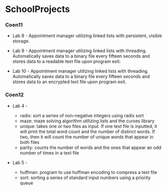 # SchoolProjects
### Coen11
  * Lab 8 - Appointment manager utilizing linked lists with persistent, visible storage.

  * Lab 9 - Appointment manager utilizing linked lists with threading.  Automatically saves data to a binary file every fifteen seconds        and stores data to a readable text file upon program exit.

  * Lab 10 - Appointment manager utilizing linked lists with threading.  Automatically saves data to a binary file every fifteen                 seconds and stores data to an encrypted text file upon program exit.

### Coen12
  * Lab 4 - 
    * radix: sort a series of non-negative integers using radix sort
    * maze: maze solving algorithm utilizing lists and the curses library
    * unique: takes one or two files as input.  If one text file is inputted, it will print the total word count and the number of             distinct words.  If two, then it will count the number of unique words that appear in both files
    * parity: counts the number of words and the ones that appear an odd number of times in a text file

  * Lab 5 -
    * huffman: program to use huffman encoding to compress a text file
    * sort: sorting a series of standard input numbers using a priority queue


